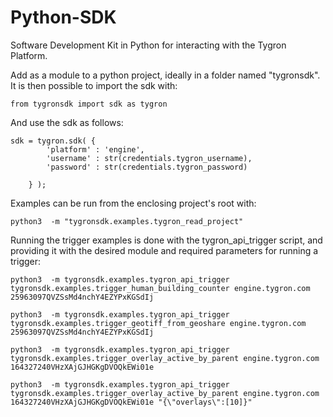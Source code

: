 # Python-SDK

Software Development Kit in Python for interacting with the Tygron Platform.

Add as a module to a python project, ideally in a folder named "tygronsdk". It is then possible to import the sdk with:

	from tygronsdk import sdk as tygron



And use the sdk as follows:

	sdk = tygron.sdk( {
			'platform' : 'engine',
			'username' : str(credentials.tygron_username),
			'password' : str(credentials.tygron_password)
	
		} );



Examples can be run from the enclosing project's root with:

	python3  -m "tygronsdk.examples.tygron_read_project"



Running the trigger examples is done with the tygron_api_trigger script, and providing it with the desired module and required parameters for running a trigger:

	python3  -m tygronsdk.examples.tygron_api_trigger tygronsdk.examples.trigger_human_building_counter engine.tygron.com 25963097QVZSsMd4nchY4EZYPxKGSdIj
	
	python3  -m tygronsdk.examples.tygron_api_trigger tygronsdk.examples.trigger_geotiff_from_geoshare engine.tygron.com 25963097QVZSsMd4nchY4EZYPxKGSdIj
	
	python3  -m tygronsdk.examples.tygron_api_trigger tygronsdk.examples.trigger_overlay_active_by_parent engine.tygron.com 164327240VHzXAjGJHGKgDVOQkEWi01e
	
	python3  -m tygronsdk.examples.tygron_api_trigger tygronsdk.examples.trigger_overlay_active_by_parent engine.tygron.com 164327240VHzXAjGJHGKgDVOQkEWi01e "{\"overlays\":[10]}"